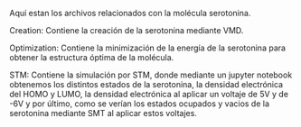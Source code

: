 Aquí estan los archivos relacionados con la molécula serotonina.

Creation: Contiene la creación de la serotonina mediante VMD.

Optimization: Contiene la minimización de la energía de la serotonina para obtener la estructura óptima de la molécula.


STM: Contiene la simulación por STM, donde mediante un jupyter notebook obtenemos los distintos estados de la serotonina, la densidad electrónica del HOMO y LUMO, la densidad electrónica al aplicar un voltaje de 5V y de -6V y por último, como se verían los estados ocupados y vacios de la serotonina mediante SMT al aplicar estos voltajes.
